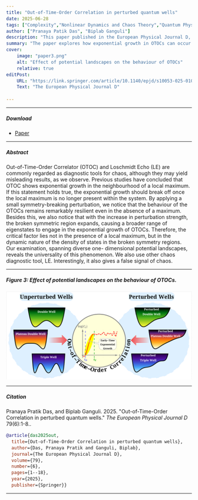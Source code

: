 ```yaml
---
title: "Out-of-Time-Order Correlation in perturbed quantum wells" 
date: 2025-06-28
tags: ["Complexity","Nonlinear Dynamics and Chaos Theory","Quantum Physics","OTOC","INO"]
author: ["Pranaya Patik Das", "Biplab Ganguli"]
description: "This paper published in the European Physical Journal D, 2021."
summary: "The paper explores how exponential growth in OTOCs can occur even in the absence of classical indicators like potential maxima, revealing that such growth is instead closely linked to local density of states and the curvature of the potential's slope, rather than to chaos itself."
cover:
    image: "paper3.png"
    alt: "Effect of potential landscapes on the behaviour of OTOCs"
    relative: true
editPost:
    URL: "https://link.springer.com/article/10.1140/epjd/s10053-025-01025-7"
    Text: "The European Physical Journal D"

---
```


---

##### Download

+ [Paper](paper3.pdf)

---

##### Abstract

Out-of-Time-Order Correlator (OTOC) and Loschmidt Echo (LE) are commonly regarded as diagnostic tools for chaos, although they may yield misleading results, as we observe. Previous studies have concluded that OTOC shows exponential growth in the neighbourhood of a local maximum. If this statement holds true, the exponential growth should break off once the local maximum is no longer present within the system. By applying a small symmetry-breaking perturbation, we notice that the behaviour of the OTOCs remains remarkably resilient even in the absence of a maximum. Besides this, we also notice that with the increase in perturbation strength, the broken symmetric region expands, causing a broader range of eigenstates to engage in the exponential growth of OTOCs. Therefore, the critical factor lies not in the presence of a local maximum, but in the dynamic nature of the density of states in the broken symmetry regions. Our examination, spanning diverse one- dimensional potential landscapes, reveals the universality of this phenomenon. We also use other chaos diagnostic tool, LE. Interestingly, it also gives a false signal of chaos. 

---

##### Figure 3: Effect of potential landscapes on the behaviour of OTOCs.

![](paper3.png)

---

##### Citation

Pranaya Pratik Das, and Biplab Ganguli. 2025. "Out-of-Time-Order Correlation in perturbed quantum wells." *The European Physical Journal D* 79(6):1-8..

```BibTeX
@article{das2025out,
  title={Out-of-Time-Order Correlation in perturbed quantum wells},
  author={Das, Pranaya Pratik and Ganguli, Biplab},
  journal={The European Physical Journal D},
  volume={79},
  number={6},
  pages={1--18},
  year={2025},
  publisher={Springer}}
```

---